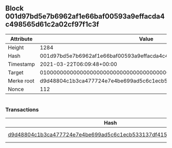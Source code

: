 ## Block 001d97bd5e7b6962af1e66baf00593a9effacda4c498565d61c2a02cf97f1c3f

Attribute | Value
--- | ---
Height | 1284
Hash | 001d97bd5e7b6962af1e66baf00593a9effacda4c498565d61c2a02cf97f1c3f
Timestamp | 2021-03-22T06:09:48+00:00
Target | 0100000000000000000000000000000000000000000000000000000000000000
Merke root | d9d48804c1b3ca477724e7e4be699ad5c6c1ecb533137df415b2026d779966d5
Nonce | 112

```

```

### Transactions

Hash | Amount
--- | ---
[d9d48804c1b3ca477724e7e4be699ad5c6c1ecb533137df415b2026d779966d5](d9d48804c1b3ca477724e7e4be699ad5c6c1ecb533137df415b2026d779966d5.md) | 10.00000000 SKEPTI 
